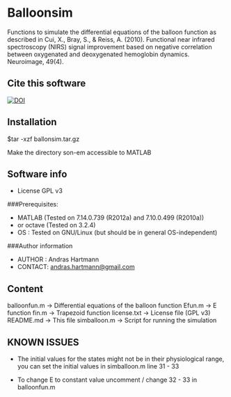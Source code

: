 Balloonsim
==============

Functions to simulate the differential equations of the balloon function as described in
Cui, X., Bray, S., & Reiss, A. (2010). Functional near infrared spectroscopy (NIRS)
signal improvement based on negative correlation between oxygenated and deoxygenated 
hemoglobin dynamics. Neuroimage, 49(4).



Cite this software
--------------
[![DOI](https://zenodo.org/badge/doi/10.5281/zenodo.16096.svg)](http://dx.doi.org/10.5281/zenodo.16096)



Installation
--------------

$tar -xzf ballonsim.tar.gz

Make the directory son-em accessible to MATLAB


Software info
--------------
* License GPL v3

###Prerequisites:
* MATLAB (Tested on 7.14.0.739 (R2012a) and 7.10.0.499 (R2010a))
* or octave (Tested on 3.2.4)
* OS	: Tested on GNU/Linux (but should be in general OS-independent)

###Author information
* AUTHOR	:  Andras Hartmann
* CONTACT:  andras.hartmann@gmail.com

Content
--------------
balloonfun.m        -> Differential equations of the balloon function
Efun.m              -> E function
fin.m               -> Trapezoid function
license.txt         -> License file (GPL v3)
README.md           -> This file
simballoon.m        -> Script for running the simulation


KNOWN ISSUES
--------------

* The initial values for the states might not be in their physiological
    range, you can set the initial values in simballoon.m line 31 - 33

* To change E to constant value uncomment / change 32 - 33 in balloonfun.m


